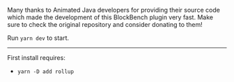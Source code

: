 Many thanks to Animated Java developers for providing their source code which made the development of this BlockBench plugin very fast.
Make sure to check the original repository and consider donating to them!

Run `yarn dev` to start.

---

First install requires:
- `yarn -D add rollup`